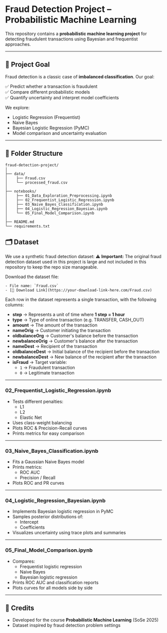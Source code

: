 # Fraud Detection Project – Probabilistic Machine Learning

This repository contains a **probabilistic machine learning project** for detecting fraudulent transactions using Bayesian and frequentist approaches.

---

## 🚀 Project Goal

Fraud detection is a classic case of **imbalanced classification**. Our goal:

✅ Predict whether a transaction is fraudulent  
✅ Compare different probabilistic models  
✅ Quantify uncertainty and interpret model coefficients

We explore:
- Logistic Regression (Frequentist)
- Naive Bayes
- Bayesian Logistic Regression (PyMC)
- Model comparison and uncertainty evaluation

---

## 📂 Folder Structure

```plaintext
fraud-detection-project/
│
├── data/
│    ├── Fraud.csv
│    └── processed_fraud.csv
│
├── notebooks/
│    ├── 01_Data_Exploration_Preprocessing.ipynb
│    ├── 02_Frequentist_Logistic_Regression.ipynb
│    ├── 03_Naive_Bayes_Classification.ipynb
│    ├── 04_Logistic_Regression_Bayesian.ipynb
│    └── 05_Final_Model_Comparison.ipynb
│
├── README.md
└── requirements.txt
```

## 🗂️ Dataset

We use a synthetic fraud detection dataset:
⚠️ **Important:** The original fraud detection dataset used in this project is large and not included in this repository to keep the repo size manageable.

Download the dataset file:

    - File name: `Fraud.csv`
    - [🔗 Download Link](https://your-download-link-here.com/Fraud.csv)

Each row in the dataset represents a single transaction, with the following columns:

- **step** → Represents a unit of time where **1 step = 1 hour**
- **type** → Type of online transaction (e.g. TRANSFER, CASH_OUT)
- **amount** → The amount of the transaction
- **nameOrig** → Customer initiating the transaction
- **oldbalanceOrg** → Customer's balance before the transaction
- **newbalanceOrig** → Customer's balance after the transaction
- **nameDest** → Recipient of the transaction
- **oldbalanceDest** → Initial balance of the recipient before the transaction
- **newbalanceDest** → New balance of the recipient after the transaction
- **isFraud** → Target variable:
    - `1` → Fraudulent transaction
    - `0` → Legitimate transaction

---


### 02_Frequentist_Logistic_Regression.ipynb

- Tests different penalties:
  - L1
  - L2
  - Elastic Net
- Uses class-weight balancing
- Plots ROC & Precision-Recall curves
- Prints metrics for easy comparison

---

### 03_Naive_Bayes_Classification.ipynb

- Fits a Gaussian Naive Bayes model
- Prints metrics:
  - ROC AUC
  - Precision / Recall
- Plots ROC and PR curves

---

### 04_Logistic_Regression_Bayesian.ipynb

- Implements Bayesian logistic regression in PyMC
- Samples posterior distributions of:
  - Intercept
  - Coefficients
- Visualizes uncertainty using trace plots and summaries

---

### 05_Final_Model_Comparison.ipynb

- Compares:
  - Frequentist logistic regression
  - Naive Bayes
  - Bayesian logistic regression
- Prints ROC AUC and classification reports
- Plots curves for all models side by side

---


## 🤝 Credits

- Developed for the course **Probabilistic Machine Learning** (SoSe 2025)
- Dataset inspired by fraud detection problem settings